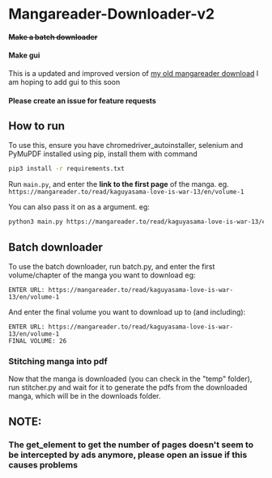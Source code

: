 # Mangareader-Downloader-v2

#### ~~Make a batch downloader~~
#### Make gui
This is a updated and improved version of [my old mangareader download](https://github.com/1s0n/Mangareader.to-downloader)
I am hoping to add gui to this soon

#### Please create an issue for feature requests

## How to run
To use this, ensure you have chromedriver_autoinstaller, selenium and PyMuPDF installed using pip, install them with command
```bash
pip3 install -r requirements.txt
```
Run ```main.py```, and enter the __link to the first page__ of the manga. eg. ```https://mangareader.to/read/kaguyasama-love-is-war-13/en/volume-1```

You can also pass it on as a argument. eg:
```bash
python3 main.py https://mangareader.to/read/kaguyasama-love-is-war-13/en/volume-1
```

## Batch downloader
To use the batch downloader, run batch.py, and enter the first volume/chapter of the manga you want to download
eg:
```
ENTER URL: https://mangareader.to/read/kaguyasama-love-is-war-13/en/volume-1
```
And enter the final volume you want to download up to (and including):
```
ENTER URL: https://mangareader.to/read/kaguyasama-love-is-war-13/en/volume-1
FINAL VOLUME: 26
```


### Stitching manga into pdf
Now that the manga is downloaded (you can check in the "temp" folder), run stitcher.py and wait for it to generate the pdfs from the downloaded manga, which will be in the downloads folder. 

## NOTE: 
### The get_element to get the number of pages doesn't seem to be intercepted by ads anymore, please open an issue if this causes problems
